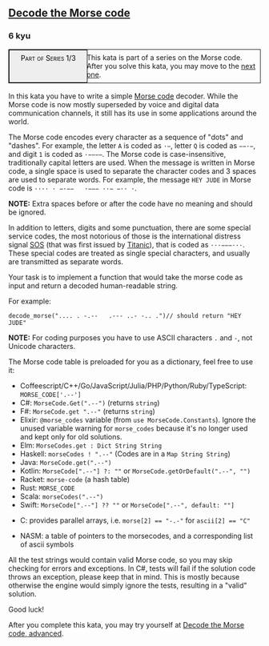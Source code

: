 <h2><a href=https://www.codewars.com/kata/54b724efac3d5402db00065e/train/c target="_blank">Decode the Morse code </a></h2><h3>6 kyu</h3><div style="border:1px solid;position:relative;padding:1ex 1ex 1ex 11.1em;"><div style="position:absolute;left:0;top:0;bottom:0; width:10em; padding:1ex;text-align:center;border:1px solid;margin:0 1ex 0 0;color:#000;background-color:#eee;font-variant:small-caps">Part of Series 1/3</div><div>This kata is part of a series on the Morse code. After you solve this kata, you may move to the <a href="/kata/decode-the-morse-code-advanced" data-turbolinks="false" target="_blank">next one</a>.</div></div><br>In this kata you have to write a simple <a href="https://en.wikipedia.org/wiki/Morse_code" data-turbolinks="false" target="_blank">Morse code</a> decoder. While the Morse code is now mostly superseded by voice and digital data communication channels, it still has its use in some applications around the world.<p>The Morse code encodes every character as a sequence of "dots" and "dashes". For example, the letter <code>A</code> is coded as <code>·−</code>, letter <code>Q</code> is coded as <code>−−·−</code>, and digit <code>1</code> is coded as <code>·−−−−</code>. The Morse code is case-insensitive, traditionally capital letters are used. When the message is written in Morse code, a single space is used to separate the character codes and 3 spaces are used to separate words. For example, the message <code>HEY JUDE</code> in Morse code is <code>···· · −·−− &nbsp; ·−−− ··− −·· ·</code>.</p><p><strong>NOTE:</strong> Extra spaces before or after the code have no meaning and should be ignored.</p><p>In addition to letters, digits and some punctuation, there are some special service codes, the most notorious of those is the international distress signal <a href="https://en.wikipedia.org/wiki/SOS" data-turbolinks="false" target="_blank">SOS</a> (that was first issued by <a href="https://en.wikipedia.org/wiki/RMS_Titanic" data-turbolinks="false" target="_blank">Titanic</a>), that is coded as <code>···−−−···</code>. These special codes are treated as single special characters, and usually are transmitted as separate words.</p><p>Your task is to implement a function that would take the morse code as input and return a decoded human-readable string.</p><p>For example:</p><pre style="display: none;"><code class="language-coffeescript"><span class="cm-variable">decodeMorse</span><span class="cm-punctuation">(</span><span class="cm-string">'.... . -.--   .--- ..- -.. .'</span><span class="cm-punctuation">)</span><span class="cm-string-2">//</span><span class="cm-variable">should</span> <span class="cm-keyword">return</span> <span class="cm-string">"HEY JUDE"</span></code></pre><pre style="display: none;"><code class="language-cpp"><span class="cm-variable">decodeMorse</span>(<span class="cm-string">'.... . -.--   .--- ..- -.. .'</span>)<span class="cm-comment">//should return "HEY JUDE"</span></code></pre><pre style="display: none;"><code class="language-csharp"><span class="cm-variable">MorseCodeDecoder</span>.<span class="cm-variable">Decode</span>(<span class="cm-string">".... . -.--   .--- ..- -.. ."</span>)<span class="cm-comment">//should return "HEY JUDE"</span></code></pre><pre style="display: none;"><code class="language-fsharp"><span class="cm-variable">decodeMorse</span> <span class="cm-string">".... . -.--   .--- ..- -.. ."</span><span class="cm-comment">// should return "HEY JUDE"</span></code></pre><pre style="display: none;"><code class="language-elixir"><span class="cm-tag">MorseCode</span><span class="cm-operator">.</span><span class="cm-property">decode</span>(<span class="cm-string">'.... . -.--   .--- ..- -.. .'</span>)<span class="cm-comment">#=&gt; "HEY JUDE"</span></code></pre><pre style="display: none;"><code class="language-elm"><span class="cm-variable-2">MorseCode</span><span class="cm-keyword">.</span><span class="cm-variable">decode</span> <span class="cm-string">".... . -.--   .--- ..- -.. ."</span><span class="cm-comment">--should return "HEY JUDE"</span></code></pre><pre style="display: none;"><code class="language-go"><span class="cm-variable">DecodeMorse</span>(<span class="cm-string">".... . -.--   .--- ..- -.. ."</span>)<span class="cm-comment">// should return "HEY JUDE"</span></code></pre><pre style="display: none;"><code class="language-haskell"><span class="cm-variable">decodeMorse</span> <span class="cm-string">".... . -.--   .--- ..- -.. ."</span><span class="cm-comment">--should return "HEY JUDE"</span></code></pre><pre style="display: none;"><code class="language-java"><span class="cm-variable">MorseCodeDecoder</span>.<span class="cm-variable">decode</span>(<span class="cm-string">".... . -.--   .--- ..- -.. ."</span>)<span class="cm-comment">//should return "HEY JUDE"</span></code></pre><pre style="display: none;"><code class="language-javascript"><span class="cm-variable">decodeMorse</span>(<span class="cm-string">'.... . -.--   .--- ..- -.. .'</span>)<span class="cm-comment">//should return "HEY JUDE"</span></code></pre><pre style="display: none;"><code class="language-kotlin"><span class="cm-variable">decodeMorse</span>(<span class="cm-string">'.... . -.--   .--- ..- -.. .'</span>)<span class="cm-comment">//should return "HEY JUDE"</span></code></pre><pre style="display: none;"><code class="language-php"><span class="cm-variable">decode_morse</span>(<span class="cm-string">'.... . -.--   .--- ..- -.. .'</span>)<span class="cm-comment">//should return "HEY JUDE"</span></code></pre><pre style="display: none;"><code class="language-python"><span class="cm-variable">decode_morse</span>(<span class="cm-string">'.... . -.--   .--- ..- -.. .'</span>)<span class="cm-comment">#should return "HEY JUDE"</span></code></pre><pre style="display: none;"><code class="language-racket"><span class="cm-bracket">(</span><span class="cm-variable">decode-morse</span> <span class="cm-string">"</span><span class="cm-string">.... . -.--   .--- ..- -.. ."</span><span class="cm-bracket">)</span><span class="cm-comment">; should return "HEY JUDE"</span></code></pre><pre style="display: none;"><code class="language-ruby"><span class="cm-variable">decodeMorse</span>(<span class="cm-string">'.... . -.--   .--- ..- -.. .'</span>)<span class="cm-comment">#should return "HEY JUDE"</span></code></pre><pre style="display: none;"><code class="language-swift"><span class="cm-variable">decodeMorse</span><span class="cm-punctuation">(</span><span class="cm-string">'.... . -.--   .--- ..- -.. .'</span><span class="cm-punctuation">)</span><span class="cm-comment">//should return "HEY JUDE"</span></code></pre><pre style="display: none;"><code class="language-typescript"><span class="cm-variable">decodeMorse</span>(<span class="cm-string">'.... . -.--   .--- ..- -.. .'</span>)<span class="cm-comment">//should return "HEY JUDE"</span></code></pre><pre style="display: none;"><code class="language-rust"><span class="cm-variable">decode_morse</span>(<span class="cm-string">"</span><span class="cm-string">.... . -.--   .--- ..- -.. .</span><span class="cm-string">"</span>)<span class="cm-comment">//should return "HEY JUDE"</span></code></pre><pre style="display: none;"><code class="language-scala"><span class="cm-variable">MorseDecoder</span>.<span class="cm-variable">decode</span>(<span class="cm-string">".... . -.--   .--- ..- -.. ."</span>)<span class="cm-comment">//should return "HEY JUDE"</span></code></pre><pre><code class="language-c"><span class="cm-variable">decode_morse</span>(<span class="cm-string">".... . -.--   .--- ..- -.. ."</span>)<span class="cm-comment">// should return "HEY JUDE"</span></code></pre><pre style="display: none;"><code class="language-julia"><span class="cm-variable">decodemorse</span>(<span class="cm-string">".... . -.--   .--- ..- -.. .</span><span class="cm-string">"</span>)<span class="cm-comment"># should return "HEY JUDE"</span></code></pre><pre style="display: none;"><code class="language-NASM">a call to decode_morse with RDI set to the address of ".... . -.--   .--- ..- -.. ."should fill the buffer pointed to by RDI with db 'HEY JUDE',0</code></pre><p><strong>NOTE:</strong> For coding purposes you have to use ASCII characters <code>.</code> and <code>-</code>, not Unicode characters.</p><p>The Morse code table is preloaded for you as a dictionary, feel free to use it:</p><ul><li>Coffeescript/C++/Go/JavaScript/Julia/PHP/Python/Ruby/TypeScript: <code>MORSE_CODE['.--']</code></li><li>C#: <code>MorseCode.Get(".--")</code> (returns <code>string</code>)</li><li>F#: <code>MorseCode.get ".--"</code> (returns <code>string</code>)</li><li>Elixir: <code>@morse_codes</code> variable (from <code>use MorseCode.Constants</code>). Ignore the unused variable warning for <code>morse_codes</code> because it's no longer used and kept only for old solutions.</li><li>Elm: <code>MorseCodes.get : Dict String String</code></li><li>Haskell: <code>morseCodes ! ".--"</code> (Codes are in a <code>Map String String</code>)</li><li>Java: <code>MorseCode.get(".--")</code></li><li>Kotlin: <code>MorseCode[".--"] ?: ""</code> or <code>MorseCode.getOrDefault(".--", "")</code></li><li>Racket: <code>morse-code</code> (a hash table)</li><li>Rust: <code>MORSE_CODE</code></li><li>Scala: <code>morseCodes(".--")</code></li><li>Swift: <code>MorseCode[".--"] ?? ""</code> or <code>MorseCode[".--", default: ""]</code></li></ul><ul><li>C: provides parallel arrays, i.e. <code>morse[2] == "-.-"</code> for <code>ascii[2] == "C"</code></li></ul><ul><li>NASM: a table of pointers to the morsecodes, and a corresponding list of ascii symbols</li></ul><p>All the test strings would contain valid Morse code, so you may skip checking for errors and exceptions. In C#, tests will fail if the solution code throws an exception, please keep that in mind. This is mostly because otherwise the engine would simply ignore the tests, resulting in a "valid" solution.</p><p>Good luck!</p><p>After you complete this kata, you may try yourself at <a href="http://www.codewars.com/kata/decode-the-morse-code-advanced" data-turbolinks="false" target="_blank">Decode the Morse code, advanced</a>.</p>